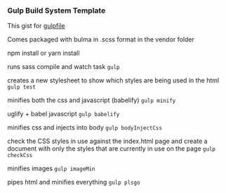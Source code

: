 ### Gulp Build System Template 

This gist for [gulpfile](https://gist.github.com/Tor020/41f20722baf152e873cc876feafbe381
)

Comes packaged with bulma in .scss format in the vendor folder

npm install or yarn install

runs sass compile and watch task
```gulp```

creates a new stylesheet to show which styles are being used in the html
```gulp test ```

minifies both the css and javascript (babelify)
```gulp minify```

uglify + babel javascript
```gulp babelify```

minifies css and injects into body
```gulp bodyInjectCss```

check the CSS styles in use against the index.html page and create a document with only the styles that are currently in use on the page
```gulp checkCss```

minifies images
```gulp imageMin```

pipes html and minifies everything
```gulp plsgo```
